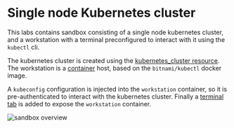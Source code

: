 # Single node Kubernetes cluster

This labs contains sandbox consisting of a single node kubernetes cluster, and a workstation with a terminal preconfigured to interact with it using the `kubectl` cli.

The kubernetes cluster is created using the [kubernetes_cluster resource](https://docs.labs.instruqt.com/documentation/lab-reference/sandbox/kubernetes/cluster). The workstation is a [container](https://docs.labs.instruqt.com/documentation/lab-reference/sandbox/containers/container) host, based on the `bitnami/kubectl` docker image.

A `kubeconfig` configuration is injected into the `workstation` container, so it is pre-authenticated to interact with the kubernetes cluster. Finally a [terminal tab](https://docs.labs.instruqt.com/documentation/lab-reference/content/tabs/terminal) is added to expose the `workstation` container.

![sandbox overview](/assets/sandbox.png)
